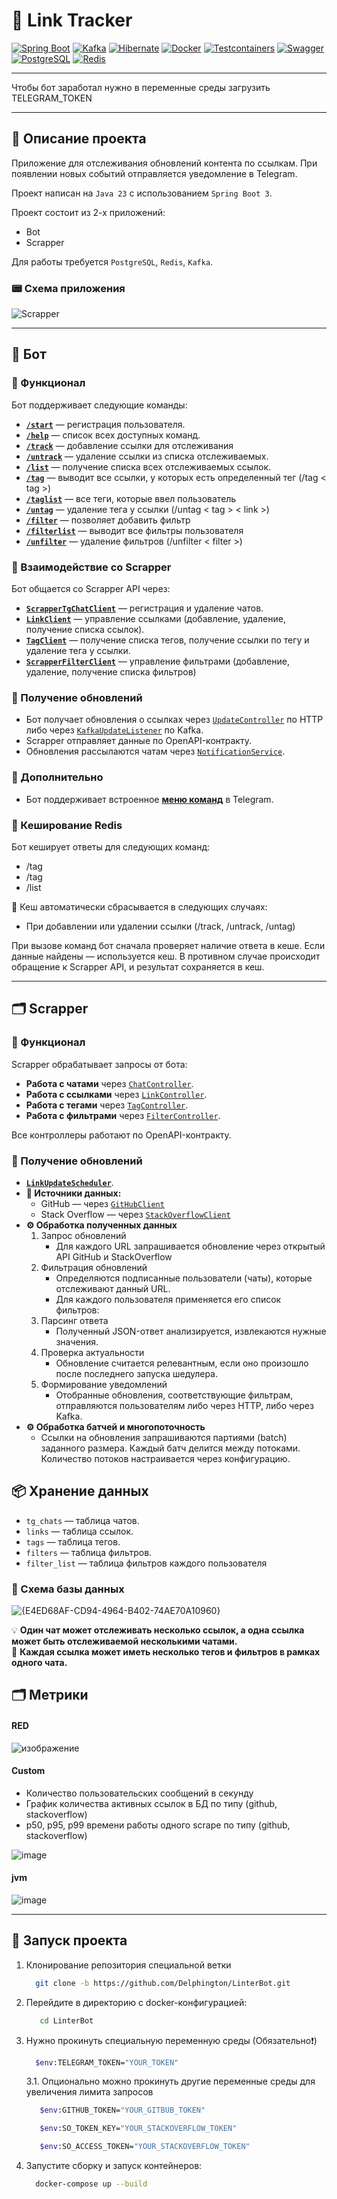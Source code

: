 # 📌 Link Tracker

[![Spring Boot](https://img.shields.io/badge/Spring%20Boot-logo-6DB33F?logo=spring)](https://spring.io/projects/spring-boot)
[![Kafka](https://img.shields.io/badge/Apache%20Kafka-logo-000?logo=apachekafka)](https://kafka.apache.org/)
[![Hibernate](https://img.shields.io/badge/Hibernate-logo-59666C?logo=hibernate)](https://hibernate.org/)
[![Docker](https://img.shields.io/badge/Docker-logo-2496ED?logo=docker)](https://www.docker.com/)
[![Testcontainers](https://img.shields.io/badge/Testcontainers-logo-000?logo=testcontainers)](https://testcontainers.com/)
[![Swagger](https://img.shields.io/badge/Swagger-logo-85EA2D?logo=swagger)](https://swagger.io/)
[![PostgreSQL](https://img.shields.io/badge/PostgreSQL-logo-336791?logo=postgresql)](https://www.postgresql.org/)
[![Redis](https://img.shields.io/badge/Redis-logo-DC382D?logo=redis)](https://redis.io/)

----

Чтобы бот заработал нужно в переменные среды загрузить TELEGRAM_TOKEN

----

## 📝 Описание проекта

Приложение для отслеживания обновлений контента по ссылкам.
При появлении новых событий отправляется уведомление в Telegram.

Проект написан на `Java 23` с использованием `Spring Boot 3`.

Проект состоит из 2-х приложений:
* Bot
* Scrapper

Для работы требуется `PostgreSQL`, `Redis`, `Kafka`.

### 📟 Схема приложения 
![Scrapper](https://github.com/user-attachments/assets/1087e9d5-518f-4650-b470-aaa62a382a9c)


---

## 🤖 Бот

### 📌 Функционал

Бот поддерживает следующие команды:

- [**`/start`**](https://github.com/Delphington/LinterBot/blob/main/bot/src/main/java/backend/academy/bot/command/helper/StartCommand.java) — регистрация пользователя.
- [**`/help`**](https://github.com/Delphington/LinterBot/blob/main/bot/src/main/java/backend/academy/bot/command/helper/HelpCommand.java) — список всех доступных команд.
- [**`/track`**](https://github.com/Delphington/LinterBot/blob/main/bot/src/main/java/backend/academy/bot/command/link/TrackCommand.java) — добавление ссылки для отслеживания 
- [**`/untrack`**](https://github.com/Delphington/LinterBot/blob/main/bot/src/main/java/backend/academy/bot/command/link/UntrackCommand.java) — удаление ссылки из списка отслеживаемых.
- [**`/list`**](https://github.com/Delphington/LinterBot/blob/main/bot/src/main/java/backend/academy/bot/command/link/ListCommand.java) — получение списка всех отслеживаемых ссылок.
- [**`/tag`**](https://github.com/Delphington/LinterBot/blob/main/bot/src/main/java/backend/academy/bot/command/tag/TagCommand.java) — выводит все ссылки, у которых есть определенный тег (/tag < tag >)
- [**`/taglist`**](https://github.com/Delphington/LinterBot/blob/main/bot/src/main/java/backend/academy/bot/command/tag/TagListCommand.java) — все теги, которые ввел пользователь
- [**`/untag`**](https://github.com/Delphington/LinterBot/blob/main/bot/src/main/java/backend/academy/bot/command/tag/UnTagCommand.java) — удаление тега у ссылки (/untag < tag > < link >)
- [**`/filter`**](https://github.com/Delphington/LinterBot/blob/main/bot/src/main/java/backend/academy/bot/command/filter/FilterCommand.java) — позволяет добавить фильтр
- [**`/filterlist`**](https://github.com/Delphington/LinterBot/blob/main/bot/src/main/java/backend/academy/bot/command/filter/FilterListCommand.java) — выводит все фильтры пользователя
- [**`/unfilter`**](https://github.com/Delphington/LinterBot/blob/main/bot/src/main/java/backend/academy/bot/command/filter/UnFilterCommand.java) — удаление фильтров (/unfilter < filter >)


### 🔄 Взаимодействие со Scrapper

Бот общается со Scrapper API через:
- [**`ScrapperTgChatClient`**](https://github.com/Delphington/LinterBot/blob/main/bot/src/main/java/backend/academy/bot/client/chat/ScrapperTgChatClientImpl.java) — регистрация и удаление чатов.
- [**`LinkClient`**](https://github.com/Delphington/LinterBot/blob/main/bot/src/main/java/backend/academy/bot/client/link/ScrapperLinkClientImpl.java) — управление ссылками (добавление, удаление, получение списка ссылок).
- [**`TagClient`**](https://github.com/Delphington/LinterBot/blob/main/bot/src/main/java/backend/academy/bot/client/tag/ScrapperTagClientImpl.java) — получение списка тегов, получение ссылки по тегу и удаление тега у ссылки.
- [**`ScrapperFilterClient`**](https://github.com/Delphington/LinterBot/blob/main/bot/src/main/java/backend/academy/bot/client/filter/ScrapperFilterClientImpl.java) — управление фильтрами (добавление, удаление, получение списка фильтров)

### 📩 Получение обновлений

- Бот получает обновления о ссылках через [`UpdateController`](https://github.com/Delphington/LinterBot/blob/main/bot/src/main/java/backend/academy/bot/api/controller/UpdateController.java) по HTTP либо через [`KafkaUpdateListener`](https://github.com/Delphington/LinterBot/blob/main/bot/src/main/java/backend/academy/bot/kafka/client/KafkaLinkUpdateListener.java) по Kafka.
- Scrapper отправляет данные по OpenAPI-контракту.
- Обновления рассылаются чатам через [`NotificationService`](https://github.com/Delphington/LinterBot/blob/main/bot/src/main/java/backend/academy/bot/notification/NotificationService.java).

### 📜 Дополнительно

- Бот поддерживает встроенное [**меню команд**](https://github.com/Delphington/LinterBot/blob/main/bot/src/main/java/backend/academy/bot/processor/UserMessageProcessor.java) в Telegram.

### 🧠 Кеширование Redis

Бот кеширует ответы для следующих команд:
- /tag
- /tag <tag>
- /list

🔄 Кеш автоматически сбрасывается в следующих случаях:
- При добавлении или удалении ссылки (/track, /untrack, /untag)

При вызове команд бот сначала проверяет наличие ответа в кеше. Если данные найдены — используется кеш. В противном случае происходит обращение к Scrapper API, и результат сохраняется в кеш.

---

## 🗂️ Scrapper

### 📌 Функционал

Scrapper обрабатывает запросы от бота:
- **Работа с чатами** через [`ChatController`](https://github.com/Delphington/LinterBot/blob/main/scrapper/src/main/java/backend/academy/scrapper/controller/ChatController.java).
- **Работа с ссылками** через [`LinkController`](https://github.com/Delphington/LinterBot/blob/main/scrapper/src/main/java/backend/academy/scrapper/controller/LinkController.java).
- **Работа с тегами** через [`TagController`](https://github.com/Delphington/LinterBot/blob/main/scrapper/src/main/java/backend/academy/scrapper/controller/TagController.java).
- **Работа с фильтрами** через [`FilterController`](https://github.com/Delphington/LinterBot/blob/main/scrapper/src/main/java/backend/academy/scrapper/controller/FilterController.java).

Все контроллеры работают по OpenAPI-контракту.

### 🔄 Получение обновлений

- [**`LinkUpdateScheduler`**](https://github.com/Delphington/LinterBot/blob/main/scrapper/src/main/java/backend/academy/scrapper/scheduler/LinkUpdaterScheduler.java).
- **📡 Источники данных:**
    - GitHub — через [`GitHubClient`](https://github.com/Delphington/LinterBot/blob/main/scrapper/src/main/java/backend/academy/scrapper/tracker/client/GitHubClient.java)
    - Stack Overflow — через [`StackOverflowClient`](https://github.com/Delphington/LinterBot/blob/main/scrapper/src/main/java/backend/academy/scrapper/tracker/client/StackOverFlowClient.java)
- **⚙️ Обработка полученных данных**
    1. Запрос обновлений
        - Для каждого URL запрашивается обновление через открытый API GitHub и StackOverflow
    2. Фильтрация обновлений
        - Определяются подписанные пользователи (чаты), которые отслеживают данный URL.
        - Для каждого пользователя применяется его список фильтров:
    3. Парсинг ответа
        - Полученный JSON-ответ анализируется, извлекаются нужные значения.
    4. Проверка актуальности
        - Обновление считается релевантным, если оно произошло после последнего запуска шедулера.
    5. Формирование уведомлений
        - Отобранные обновления, соответствующие фильтрам, отправляются пользователям либо через HTTP, либо через Kafka.
- **⚙️ Обработка батчей и многопоточность**
    - Ссылки на обновления запрашиваются партиями (batch) заданного размера. Каждый батч делится между потоками. Количество потоков настраивается через конфигурацию.

## 📦 Хранение данных

- `tg_chats` — таблица чатов.
- `links` — таблица ссылок.
- `tags` — таблица тегов.
- `filters` — таблица фильтров.
- `filter_list` — таблица фильтров каждого пользователя

### 📌 Схема базы данных

![{E4ED68AF-CD94-4964-B402-74AE70A10960}](https://github.com/user-attachments/assets/26e0773b-61db-41fb-b696-01e68d824b3a)

💡 **Один чат может отслеживать несколько ссылок, а одна ссылка может быть отслеживаемой несколькими чатами.**  
📌 **Каждая ссылка может иметь несколько тегов и фильтров в рамках одного чата.**

## 🗂️ Метрики

#### RED
![изображение](https://github.com/user-attachments/assets/e242b8e5-34e5-406f-9ee3-761fd25a7d87)

#### Custom
  - Количество пользовательских сообщений в секунду
  - График количества активных ссылок в БД по типу (github, stackoverflow)
  - p50, p95, p99 времени работы одного scrape по типу (github, stackoverflow)

![image](https://github.com/user-attachments/assets/84ebe7bf-88e4-4563-b14b-5abc35eb3306)

#### jvm
![image](https://github.com/user-attachments/assets/d855023e-8dda-4366-ada0-74e768264bfe)


---


## 🚀 Запуск проекта

1. Клонирование репозитория специальной ветки
    ```bash
      git clone -b https://github.com/Delphington/LinterBot.git
    ```

2. Перейдите в директорию с docker-конфигурацией:
   ```bash
      cd LinterBot
   ```
   
3. Нужно прокинуть специальную переменную среды (Обязательно❗️)
    ```bash
      $env:TELEGRAM_TOKEN="YOUR_TOKEN"
    ```
    3.1. Опционально можно прокинуть другие переменные среды для увеличения лимита запросов
   
   ```bash
      $env:GITHUB_TOKEN="YOUR_GITBUB_TOKEN"
   ```
   
   ```bash
      $env:SO_TOKEN_KEY="YOUR_STACKOVERFLOW_TOKEN"
   ```
   
   ```bash
      $env:SO_ACCESS_TOKEN="YOUR_STACKOVERFLOW_TOKEN"
   ```

5. Запустите сборку и запуск контейнеров:
    ```bash
      docker-compose up --build
    ```
